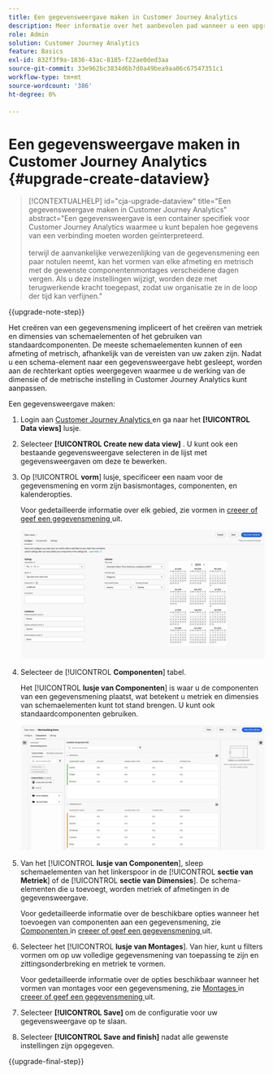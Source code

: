 ```yaml
---
title: Een gegevensweergave maken in Customer Journey Analytics
description: Meer informatie over het aanbevolen pad wanneer u een upgrade uitvoert van Adobe Analytics naar Customer Journey Analytics
role: Admin
solution: Customer Journey Analytics
feature: Basics
exl-id: 832f3f9a-1836-43ac-8185-f22ae0ded3aa
source-git-commit: 33e962bc3834d6b7d0a49bea9aa06c67547351c1
workflow-type: tm+mt
source-wordcount: '386'
ht-degree: 0%

---
```


# Een gegevensweergave maken in Customer Journey Analytics {#upgrade-create-dataview}

<!-- markdownlint-disable MD034 -->

>[!CONTEXTUALHELP]
>id="cja-upgrade-dataview"
>title="Een gegevensweergave maken in Customer Journey Analytics"
>abstract="Een gegevensweergave is een container specifiek voor Customer Journey Analytics waarmee u kunt bepalen hoe gegevens van een verbinding moeten worden geïnterpreteerd.<br><br> terwijl de aanvankelijke verwezenlijking van de gegevensmening een paar notulen neemt, kan het vormen van elke afmeting en metrisch met de gewenste componentenmontages verscheidene dagen vergen. Als u deze instellingen wijzigt, worden deze met terugwerkende kracht toegepast, zodat uw organisatie ze in de loop der tijd kan verfijnen."

<!-- markdownlint-enable MD034 -->

{{upgrade-note-step}}

<!-- Should we single source this instead of duplicate it? The following steps were copied from: /help/data-views/create-dataview.md -->

Het creëren van een gegevensmening impliceert of het creëren van metriek en dimensies van schemaelementen of het gebruiken van standaardcomponenten. De meeste schemaelementen kunnen of een afmeting of metrisch, afhankelijk van de vereisten van uw zaken zijn. Nadat u een schema-element naar een gegevensweergave hebt gesleept, worden aan de rechterkant opties weergegeven waarmee u de werking van de dimensie of de metrische instelling in Customer Journey Analytics kunt aanpassen.

Een gegevensweergave maken:

1. Login aan [ Customer Journey Analytics ](https://analytics.adobe.com) en ga naar het **[!UICONTROL Data views]** lusje.

1. Selecteer **[!UICONTROL Create new data view]** . U kunt ook een bestaande gegevensweergave selecteren in de lijst met gegevensweergaven om deze te bewerken.

1. Op [!UICONTROL **vorm**] lusje, specificeer een naam voor de gegevensmening en vorm zijn basismontages, componenten, en kalenderopties.

   Voor gedetailleerde informatie over elk gebied, zie [ ](/help/data-views/create-dataview.md#configure) vormen in [ creeer of geef een gegevensmening ](/help/data-views/create-dataview.md) uit.

   ![ vorm gegevensmening ](assets/dataview-configure.png)

1. Selecteer de [!UICONTROL **Componenten**] tabel.

   Het [!UICONTROL **lusje van Componenten**] is waar u de componenten van een gegevensmening plaatst, wat betekent u metriek en dimensies van schemaelementen kunt tot stand brengen. U kunt ook standaardcomponenten gebruiken.

   ![ Componenten tabel ](assets/dataview-components.png)

1. Van het [!UICONTROL **lusje van Componenten**], sleep schemaelementen van het linkerspoor in de [!UICONTROL **sectie van Metriek**] of de [!UICONTROL **sectie van Dimensies**]. De schema-elementen die u toevoegt, worden metriek of afmetingen in de gegevensweergave.

   Voor gedetailleerde informatie over de beschikbare opties wanneer het toevoegen van componenten aan een gegevensmening, zie [ Componenten ](/help/data-views/create-dataview.md#components) in [ creeer of geef een gegevensmening ](/help/data-views/create-dataview.md) uit.

1. Selecteer het [!UICONTROL **lusje van Montages**]. Van hier, kunt u filters vormen om op uw volledige gegevensmening van toepassing te zijn en zittingsonderbreking en metriek te vormen.

   Voor gedetailleerde informatie over de opties beschikbaar wanneer het vormen van montages voor een gegevensmening, zie [ Montages ](/help/data-views/create-dataview.md#settings) in [ creeer of geef een gegevensmening ](/help/data-views/create-dataview.md) uit.

1. Selecteer **[!UICONTROL Save]** om de configuratie voor uw gegevensweergave op te slaan.

1. Selecteer **[!UICONTROL Save and finish]** nadat alle gewenste instellingen zijn opgegeven.

{{upgrade-final-step}}
